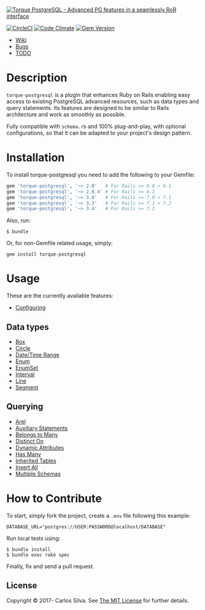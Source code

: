 <a href="https://github.com/crashtech/torque-postgresql">
  <img src="./docs/assets/images/github.png" alt="Torque PostgreSQL - Advanced PG features in a seamlessly RoR interface" />
</a>

[![CircleCI](https://circleci.com/gh/crashtech/torque-postgresql/tree/master_v2.svg?style=svg)](https://circleci.com/gh/crashtech/torque-postgresql/tree/master_v2)
[![Code Climate](https://codeclimate.com/github/crashtech/torque-postgresql/badges/gpa.svg)](https://codeclimate.com/github/crashtech/torque-postgresql)
[![Gem Version](https://badge.fury.io/rb/torque-postgresql.svg)](https://badge.fury.io/rb/torque-postgresql)
<!--([![Test Coverage](https://codeclimate.com/github/crashtech/torque-postgresql/badges/coverage.svg)](https://codeclimate.com/github/crashtech/torque-postgresql/coverage))-->
<!--([![Dependency Status](https://gemnasium.com/badges/github.com/crashtech/torque-postgresql.svg)](https://gemnasium.com/github.com/crashtech/torque-postgresql))-->

* [Wiki](https://github.com/crashtech/torque-postgresql/wiki)
* [Bugs](https://github.com/crashtech/torque-postgresql/issues)
* [TODO](https://github.com/crashtech/torque-postgresql/wiki/TODO)

# Description
`torque-postgresql` is a plugin that enhances Ruby on Rails enabling easy access to existing PostgreSQL advanced resources, such as data types and query statements. Its features are designed to be similar to Rails architecture and work as smoothly as possible.

Fully compatible with `schema.rb` and 100% plug-and-play, with optional configurations, so that it can be adapted to your project's design pattern.

# Installation

To install torque-postgresql you need to add the following to your Gemfile:
```ruby
gem 'torque-postgresql', '~> 2.0'   # For Rails >= 6.0 < 6.1
gem 'torque-postgresql', '~> 2.0.4' # For Rails >= 6.1
gem 'torque-postgresql', '~> 3.0'   # For Rails >= 7.0 < 7.1
gem 'torque-postgresql', '~> 3.3'   # For Rails >= 7.1 < 7.2
gem 'torque-postgresql', '~> 3.4'   # For Rails >= 7.2
```

Also, run:

```
$ bundle
```

Or, for non-Gemfile related usage, simply:

```
gem install torque-postgresql
```

# Usage
These are the currently available features:

* [Configuring](https://github.com/crashtech/torque-postgresql/wiki/Configuring)

## Data types

* [Box](https://github.com/crashtech/torque-postgresql/wiki/Box)
* [Circle](https://github.com/crashtech/torque-postgresql/wiki/Circle)
* [Date/Time Range](https://github.com/crashtech/torque-postgresql/wiki/Date-Time-Range)
* [Enum](https://github.com/crashtech/torque-postgresql/wiki/Enum)
* [EnumSet](https://github.com/crashtech/torque-postgresql/wiki/Enum-Set)
* [Interval](https://github.com/crashtech/torque-postgresql/wiki/Interval)
* [Line](https://github.com/crashtech/torque-postgresql/wiki/Line)
* [Segment](https://github.com/crashtech/torque-postgresql/wiki/Segment)

## Querying

* [Arel](https://github.com/crashtech/torque-postgresql/wiki/Arel)
* [Auxiliary Statements](https://github.com/crashtech/torque-postgresql/wiki/Auxiliary-Statements)
* [Belongs to Many](https://github.com/crashtech/torque-postgresql/wiki/Belongs-to-Many)
* [Distinct On](https://github.com/crashtech/torque-postgresql/wiki/Distinct-On)
* [Dynamic Attributes](https://github.com/crashtech/torque-postgresql/wiki/Dynamic-Attributes)
* [Has Many](https://github.com/crashtech/torque-postgresql/wiki/Has-Many)
* [Inherited Tables](https://github.com/crashtech/torque-postgresql/wiki/Inherited-Tables)
* [Insert All](https://github.com/crashtech/torque-postgresql/wiki/Insert-All)
* [Multiple Schemas](https://github.com/crashtech/torque-postgresql/wiki/Multiple-Schemas)

# How to Contribute

To start, simply fork the project, create a `.env` file following this example:

```
DATABASE_URL="postgres://USER:PASSWORD@localhost/DATABASE"
```

Run local tests using:
```
$ bundle install
$ bundle exec rake spec
```
Finally, fix and send a pull request.

## License

Copyright © 2017- Carlos Silva. See [The MIT License](MIT-LICENSE) for further details.
